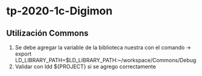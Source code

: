 # tp-2020-1c-Digimon

## Utilización Commons

1) Se debe agregar la variable de la biblioteca nuestra con el comando -> export LD_LIBRARY_PATH=$LD_LIBRARY_PATH:~/workspace/Commons/Debug
2) Validar con ldd ${PROJECT} si se agrego correctamente
